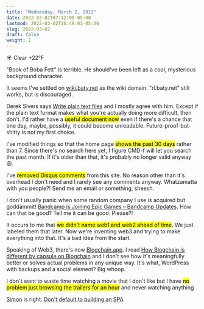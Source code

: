 ```yaml
---
title: "Wednesday, March 2, 2022"
date: 2022-03-02T07:12:00-05:00
lastmod: 2022-03-02T16:49:01-05:00
slug: 2022-03-02
draft: false
weight: 1
---
```


☀️   Clear +22°F

"Book of Boba Fett" is terrible. He should've been left as a cool, mysterious background character.

It seems I've settled on [wiki.baty.net](https://wiki.baty.net) as the wiki domain. "rl.baty.net" still works, but is discouraged.

Derek Sivers says [Write plain text files](https://sive.rs/plaintext) and I mostly agree with him. Except if the plain text format makes what you're actually doing more difficult, then don't. I'd rather have a <mark>useful document now</mark> even if there's a chance that one day, maybe, possibly, it could become unreadable. Future-proof-but-shitty is not my first choice.

I've modified things so that the home page <mark>shows the past 30 days</mark> rather than 7. Since there's no search here yet, I figure CMD-f will let you search the past month. If it's older than that, it's probably no longer valid anyway 😆.

I've <mark>removed Disqus comments</mark> from this site. No reason other than it's overhead I don't need and I rarely see any comments anyway. Whatzamatta with you people?! Send me an email or something, sheesh.

I don't usually panic when some random company I use is acquired but goddammit! [Bandcamp is Joining Epic Games – Bandcamp Updates](https://blog.bandcamp.com/2022/03/02/bandcamp-is-joining-epic/). How can that be good? Tell me it can be good. Please?!

It occurs to me that <mark>we didn't name web1 and web2 ahead of time</mark>. We just labeled them that later. Now we're inventing web3 and trying to make everything into that. It's a bad idea from the start.

Speaking of Web3, there's now [Blogchain.app](https://blogchain.app/home). I read [How Blogchain is different by capsule on Blogchain](https://blogchain.app/post/bafyreig4eykbszu3czz7crfcqm5saavgqhoaqrgqhsoh5qjeqhz5xg7rc4) and I don't see how it's meaningfully better or solves actual problems in any unique way. It's what, WordPress with backups and a social element? Big whoop.

I don't want to waste time watching a movie that I don't like but I have <mark>no problem just browsing the trailers for an hour</mark> and never watching anything

[Simon](https://simonwillison.net) is right: [Don't default to building an SPA](https://news.ycombinator.com/item?id=30533473)

[//]: # "Exported with love from a post written in Org mode"
[//]: # "- https://github.com/kaushalmodi/ox-hugo"

